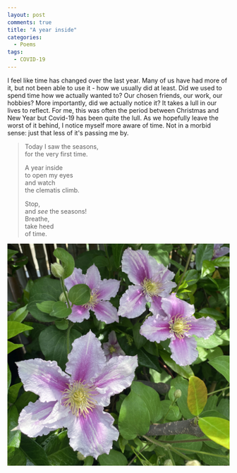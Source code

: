 ```yaml
---
layout: post
comments: true
title: "A year inside"
categories:
  - Poems
tags:
  - COVID-19
---
```

I feel like time has changed over the last year. Many of us have had more of it, but not been able to use it - how we usually did at least. Did we used to spend time how we actually wanted to? Our chosen friends, our work, our hobbies? More importantly, did we actually notice it? It takes a lull in our lives to reflect. For me, this was often the period between Christmas and New Year but Covid-19 has been quite the lull. As we hopefully leave the worst of it behind, I notice myself more aware of time. Not in a morbid sense: just that less of it's passing me by.



> Today I saw the seasons,  
> for the very first time. 
>
> A year inside  
> to open my eyes  
> and watch  
> the clematis climb. 
>
> Stop,  
> and *see* the seasons!  
> Breathe,  
> take heed  
> of time.



![Clematis](/images/IMG_0195.jpg)
